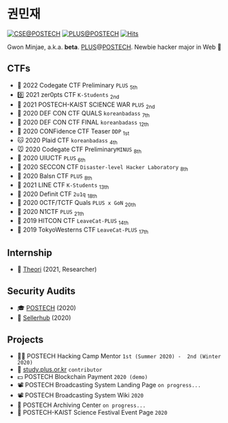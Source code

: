 권민재
===
[![CSE@POSTECH](https://img.shields.io/badge/Computer%20Science%20&%20Engineering-POSTECH-c80150)](https://cse.postech.ac.kr)
[![PLUS@POSTECH](https://img.shields.io/badge/PLUS-POSTECH-000000)](https://plus.or.kr)
[![Hits](https://hits.seeyoufarm.com/api/count/incr/badge.svg?url=https%3A%2F%2Fgithub.com%2Fbetarixm&count_bg=%235200FF&title_bg=%23555555&icon=instacart.svg&icon_color=%23E7E7E7&title=hits&edge_flat=false)](https://hits.seeyoufarm.com)

Gwon Minjae, a.k.a. **beta**. [PLUS](https://plus.or.kr)@[POSTECH](https://postech.ac.kr).
Newbie hacker major in Web 🥴

## CTFs
- 🦋 2022 Codegate CTF Preliminary `PLUS` <sub>5th</sub>
- 0️⃣ 2021 zer0pts CTF `K-Students` <sub>2nd</sub>
- 🦅 2021 POSTECH-KAIST SCIENCE WAR `PLUS` <sub>2nd</sub>
- 🐻 2020 DEF CON CTF QUALS `koreanbadass` <sub>7th</sub>
- 🐼 2020 DEF CON CTF FINAL `koreanbadass` <sub>12th</sub>
- 🐶 2020 CONFidence CTF Teaser `DDP` <sub>1st</sub>
- 🐱 2020 Plaid CTF `koreanbadass` <sub>4th</sub>
- 🐭 2020 Codegate CTF Preliminary`MINUS` <sub>8th</sub>
- 🦊 2020 UIUCTF `PLUS` <sub>6th</sub>
- 🐨 2020 SECCON CTF `Disaster-level Hacker Laboratory` <sub>8th</sub>
- 🐯 2020 Balsn CTF `PLUS` <sub>8th</sub>
- 🥑 2021 LINE CTF `K-Students` <sub>13th</sub>
- 🐹 2020 Definit CTF `2u1q` <sub>18th</sub>
- 🐰 2020 0CTF/TCTF Quals `PLUS x GoN` <sub>20th</sub>
- 🐥 2020 N1CTF `PLUS` <sub>21th</sub>
- 🦆 2019 HITCON CTF `LeaveCat-PLUS` <sub>14th<sub/>
- 🦅 2019 TokyoWesterns CTF `LeaveCat-PLUS` <sub>17th<sub/>

## Internship
- 🦆 [Theori](https://theori.io/) (2021, Researcher)

## Security Audits
- 🎓 [POSTECH](https://www.postech.ac.kr/eng/) (2020)
- 🛒 [Sellerhub](https://sellerhub.co.kr/) (2020)

## Projects
- 🧑‍🏫 POSTECH Hacking Camp Mentor `1st (Summer 2020) -  2nd (Winter 2020)`
- 📕 [study.plus.or.kr](https://github.com/PLUS-POSTECH/study.plus.or.kr) `contributor`
- 💵 POSTECH Blockchain Payment `2020 (demo)`
- 📽 POSTECH Broadcasting System Landing Page `on progress...`
- 📽 POSTECH Broadcasting System Wiki `2020`
- 💾 POSTECH Archiving Center `on progress...`
- 🎉 POSTECH-KAIST Science Festival Event Page `2020`
